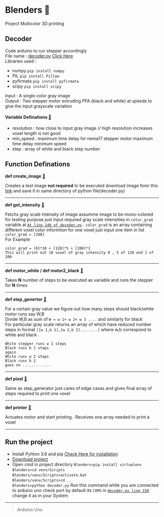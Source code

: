 # Blenders :rainbow:
Project Multicolor 3D printing

## Decoder
Code arduino to run stepper accordingly <br>
File name : [decoder.py](https://github.com/amangautam015/Blenders/blob/master/decoder.py "Decoder")  [Click Here](https://github.com/amangautam015/Blenders/blob/master/decoder.py "Decoder")<br>
Libraries used : <br>
- numpy `pip install numpy`
- PIL `pip install Pillow`
- pyfirmata `pip install pyfirmata`
- scipy `pip install scipy`


Input :  A single color gray image<br>
Output : Two stepper motor extruding PFA (black and white) at speeds to give the input grayscale variation

#### Variable Definations [:link:](https://github.com/amangautam015/Blenders/blob/41a512766da2fcb77d7b0aa4f80fc1331032ceb6/decoder.py#L11)
- resolution : how close to input gray image // high resolution increases voxel length is not good
- min_speed :  maximum time delay for nema17 stepper motor maximum time delay minimum speed 
- step : array of white and black step number

## Function Definations

**def create_image** [:link:](https://github.com/amangautam015/Blenders/blob/41a512766da2fcb77d7b0aa4f80fc1331032ceb6/decoder.py#L22)

Creates a test image **not required** to be executed download image fomr this [link](https://raw.githubusercontent.com/amangautam015/Blenders/master/final_result.png") and save it in same directory of python file(decoder.py)

---

**def get_intensity** [:link:](https://github.com/amangautam015/Blenders/blob/41a512766da2fcb77d7b0aa4f80fc1331032ceb6/decoder.py#L38)

Fetchs gray scale intensity of image assumme image to be mono-colored for testing purpose just input required gray scale intensities in `color_grad` variable at [`At line 140 of decoder.py`](https://github.com/amangautam015/Blenders/blob/41a512766da2fcb77d7b0aa4f80fc1331032ceb6/decoder.py#L140) . `color_grad` is an array containing different voxel color informtion for one voxel just input one item in list `color_grad = [200]`<br>
For Example <br>
```
color_grad = [0]*10 + [128]*5 + [200]*1 
This will print out 10 voxel of gray intensity 0 , 5 of 128 and 1 of 200
```

---

**def motor_white / def motor2_black** [:link:](https://github.com/amangautam015/Blenders/blob/41a512766da2fcb77d7b0aa4f80fc1331032ceb6/decoder.py#L47)

Takes **N** number of steps to be executed as variable and runs the stepper for **N** times

---

**def step_genertor** [:link:](https://github.com/amangautam015/Blenders/blob/41a512766da2fcb77d7b0aa4f80fc1331032ceb6/decoder.py#L73)

For a certain gray value we figure out how many steps should black/white motor runs say W,B <br>
Divide W,B as sum of `W = w 1+ w 2+ w 3 ....` and similarly for black<br>
For  particular gray scale returns an array of which have reduced number steps in format `[[w 1,b 1],[w 2,b 2]........]` where w,b correspond to white and black .<br>
```
White stepper runs w 1 steps
Black runs b 1 steps
again
White runs w 2 steps
Black runs b 2
goes on .............
```

---

**def pixel** [:link:](https://github.com/amangautam015/Blenders/blob/41a512766da2fcb77d7b0aa4f80fc1331032ceb6/decoder.py#L112)

Same as step_generator just cares of edge cases and gives final array of steps required to print one voxel

---

**def printer** [:link:](https://github.com/amangautam015/Blenders/blob/41a512766da2fcb77d7b0aa4f80fc1331032ceb6/decoder.py#L126)

Actuates motor and start printing . Receives one array needed to print a voxel

---

## Run the project  
- Install Pyhton 3.6 and pip [Check Here for installation](https://github.com/BurntSushi/nfldb/wiki/Python-&-pip-Windows-installation) 
- [Download project](https://github.com/amangautam015/Blenders/archive/master.zip)
- Open cmd in project directory
`Blenders>pip install virtualenv`<br>
`Blenders>cd venv/Scripts`<br>
`Blenders/venv/Scripts>activate.bat`<br>
`Blenders/venv/Scripts>cd ..`<br>
`Blenders>python decoder.py` 
 Run this command while you are connected to arduino uno check port by default its `COM5` in [`decoder.py line 150`](https://github.com/amangautam015/Blenders/blob/41a512766da2fcb77d7b0aa4f80fc1331032ceb6/decoder.py#L150) change it as in your System
 
 ---

> Arduino Uno
